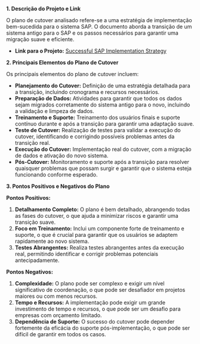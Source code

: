 
**1. Descrição do Projeto e Link**

O plano de cutover analisado refere-se a uma estratégia de implementação bem-sucedida para o sistema SAP. O documento aborda a transição de um sistema antigo para o SAP e os passos necessários para garantir uma migração suave e eficiente.

- **Link para o Projeto:** [Successful SAP Implementation Strategy](https://d1wqtxts1xzle7.cloudfront.net/54889147/Implementation_Strategy-libre.pdf?1509592609=&response-content-disposition=inline%3B+filename%3DSuccessful_SAP_implementation_strategy.pdf&Expires=1725838273&Signature=HCjg9BxoAvhCyi4s6Yj4Fqw9xMditLMR1ZkmOEB6nBR3sFfS81vWDW65WMhm3tAr7oNDv6ZaCbzg2VKCPxAOKl8KbsMF2caiIB7QZzziDeLzozJQWoT91sjvvQgUspMxOtOIGsHomY10qnyr09oZ9b9GRWKf83DwcZMeH9~HZrWrL82Kbot8EXr1dC3FQ5oWwCQ20qmghyc4LyYMCVInQn2Lng3ZirphuZFosjnqARTzIIx-J132fMrfqt8GG2SVmDBAM7n-6yioLESIN8uVRUWkFD0SSLG4wb2RfYBsKfRFbX5wa0v7BsEomlX7Ryi8urSxP9hY4jl8x5mTIW4yHg__&Key-Pair-Id=APKAJLOHF5GGSLRBV4ZA)

**2. Principais Elementos do Plano de Cutover**

Os principais elementos do plano de cutover incluem:

- **Planejamento do Cutover:** Definição de uma estratégia detalhada para a transição, incluindo cronograma e recursos necessários.
- **Preparação de Dados:** Atividades para garantir que todos os dados sejam migrados corretamente do sistema antigo para o novo, incluindo a validação e limpeza de dados.
- **Treinamento e Suporte:** Treinamento dos usuários finais e suporte contínuo durante e após a transição para garantir uma adaptação suave.
- **Teste de Cutover:** Realização de testes para validar a execução do cutover, identificando e corrigindo possíveis problemas antes da transição real.
- **Execução do Cutover:** Implementação real do cutover, com a migração de dados e ativação do novo sistema.
- **Pós-Cutover:** Monitoramento e suporte após a transição para resolver quaisquer problemas que possam surgir e garantir que o sistema esteja funcionando conforme esperado.

**3. Pontos Positivos e Negativos do Plano**

**Pontos Positivos:**

1. **Detalhamento Completo:** O plano é bem detalhado, abrangendo todas as fases do cutover, o que ajuda a minimizar riscos e garantir uma transição suave.
2. **Foco em Treinamento:** Inclui um componente forte de treinamento e suporte, o que é crucial para garantir que os usuários se adaptem rapidamente ao novo sistema.
3. **Testes Abrangentes:** Realiza testes abrangentes antes da execução real, permitindo identificar e corrigir problemas potenciais antecipadamente.

**Pontos Negativos:**

1. **Complexidade:** O plano pode ser complexo e exigir um nível significativo de coordenação, o que pode ser desafiador em projetos maiores ou com menos recursos.
2. **Tempo e Recursos:** A implementação pode exigir um grande investimento de tempo e recursos, o que pode ser um desafio para empresas com orçamento limitado.
3. **Dependência de Suporte:** O sucesso do cutover pode depender fortemente da eficácia do suporte pós-implementação, o que pode ser difícil de garantir em todos os casos.
